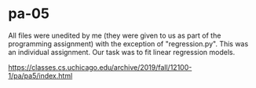 # pa-05
All files were unedited by me (they were given to us as part of the programming assignment) with the exception of "regression.py". This was an individual assignment. Our task was to fit linear regression models.

https://classes.cs.uchicago.edu/archive/2019/fall/12100-1/pa/pa5/index.html
